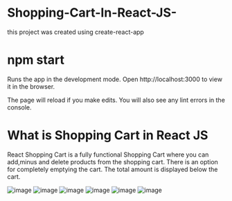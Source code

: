 # Shopping-Cart-In-React-JS-
this project was created using create-react-app

# npm start
Runs the app in the development mode. Open http://localhost:3000 to view it in the browser.

The page will reload if you make edits. You will also see any lint errors in the console.

# What is Shopping Cart in React JS
React Shopping Cart is a fully functional Shopping Cart where you can add,minus and delete products from the shopping cart. There is an option for completely emptying the cart. The total amount is displayed below the cart.

![image](https://user-images.githubusercontent.com/63284481/133896690-c242c246-d46d-4e5d-b13d-4cbbf9229ecb.png)
![image](https://user-images.githubusercontent.com/63284481/133896694-48631533-4d13-4328-a042-3ccd0613dbd5.png)
![image](https://user-images.githubusercontent.com/63284481/133896707-fed69b41-ef54-4a26-98bf-d35f948b6aba.png)
![image](https://user-images.githubusercontent.com/63284481/133896721-f68038d6-9559-41a0-95e6-59467d6607d2.png)
![image](https://user-images.githubusercontent.com/63284481/133896730-bdb2d2d1-7c9f-4086-ad10-355c01ec2095.png)
![image](https://user-images.githubusercontent.com/63284481/133896734-c9635b40-5bc7-48e4-9a8b-b63cb382d2f4.png)
